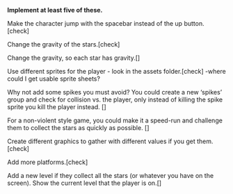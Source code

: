 <b> Implement at least five of these.</b>

Make the character jump with the spacebar instead of the up button. [check]

Change the gravity of the stars.[check]

Change the gravity, so each star has gravity.[]

Use different sprites for the player - look in the assets folder.[check] 
-where could I get usable sprite sheets? 

Why not add some spikes you must avoid? You could create a new ‘spikes’ group and check for collision vs. the player, only instead of killing the spike sprite you kill the player instead. []

For a non-violent style game, you could make it a speed-run and challenge them to collect the stars as quickly as possible. []

Create different graphics to gather with different values if you get them.[check]

Add more platforms.[check]

Add a new level if they collect all the stars (or whatever you have on the screen). Show the current level that the player is on.[]